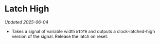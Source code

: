 # Latch High
*Updated 2025-06-04*

- Takes a signal of variable width `WIDTH` and outputs a clock-latched-high version of the signal. Release the latch on reset.
